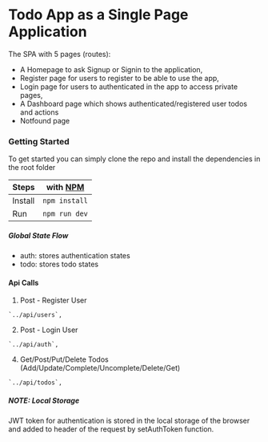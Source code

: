 # Todo App as a Single Page Application
The SPA with 5 pages (routes):

- A Homepage to ask Signup or Signin to the application,
- Register page for users to register to be able to use the app,
- Login page for users to authenticated in the app to access private pages,
- A Dashboard page which shows authenticated/registered user todos and actions
- Notfound page

### Getting Started

To get started you can simply clone the repo and install the dependencies in the root folder

| Steps   |with [NPM](https://www.npmjs.com/) |
| ------- | --------------------------------- | 
| Install |`npm install`                      |
| Run     |`npm run dev`                      |

##### Global State Flow

- auth: stores authentication states
- todo: stores todo states
#### Api Calls

1. Post - Register User

```
`../api/users`,

```

2. Post - Login User

```
`../api/auth`,

```

4. Get/Post/Put/Delete Todos (Add/Update/Complete/Uncomplete/Delete/Get)

```
`../api/todos`,

```

##### NOTE: Local Storage

JWT token for authentication is stored in the local storage of the browser and added to header of the request by setAuthToken function.
